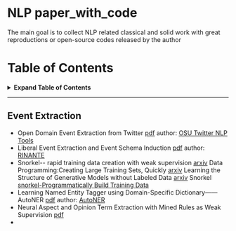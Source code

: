 # NLP paper_with_code
The main goal is to collect NLP related classical and solid work with great reproductions or open-source codes released by the author

# Table of Contents
<details>

<summary><b>Expand Table of Contents</b></summary><blockquote><p align="justify">



- [NLP paper_with_code](#nlp-paper_with_code)
- [Table of Contents](#table-of-contents)
  - [Event Extraction](#event-extraction)


</p></blockquote></details>

---

## Event Extraction
* Open Domain Event Extraction from Twitter  [pdf](http://citeseerx.ist.psu.edu/viewdoc/download?doi=10.1.1.481.6809&rep=rep1&type=pdf)
author: [OSU Twitter NLP Tools](https://github.com/aritter/twitter_nlp)
* Liberal Event Extraction and Event Schema Induction [pdf](https://pdfs.semanticscholar.org/c949/85d64701ab26a2e5d917e4e8dedc27d7b1e4.pdf)
  author: [RINANTE](https://github.com/HKUST-KnowComp/RINANTE)
* Snorkel-- rapid training data creation with weak supervision  [arxiv](https://arxiv.org/abs/1711.10160)
  Data Programming:Creating Large Training Sets, Quickly [arxiv](https://arxiv.org/abs/1605.07723)
  Learning the Structure of Generative Models without Labeled Data [arxiv](https://arxiv.org/abs/1703.00854)
  Snorkel [snorkel-Programmatically Build Training Data](https://www.snorkel.org/)
* Learning Named Entity Tagger using Domain-Specific Dictionary——AutoNER [pdf](https://arxiv.org/pdf/1809.03599.pdf)
  author: [AutoNER](https://shangjingbo1226.github.io/AutoNER/)
* Neural Aspect and Opinion Term Extraction with Mined Rules as Weak Supervision [pdf]()
* 